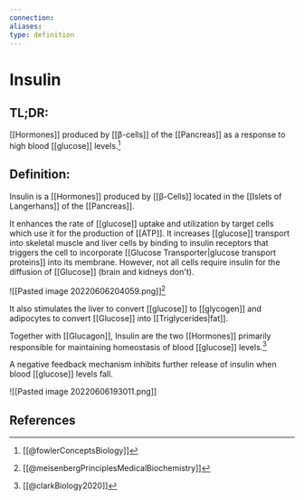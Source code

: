 ```yaml
---
connection:
aliases: 
type: definition
---
```


# Insulin

## TL;DR:
[[Hormones]] produced by [[β-cells]] of the [[Pancreas]] as a response to high blood [[glucose]] levels.[^1]

## Definition:
Insulin is a [[Hormones]] produced by [[β-Cells]] located in the [[Islets of Langerhans]] of the [[Pancreas]].

It enhances the rate of [[glucose]] uptake and utilization by target cells which use it for the production of [[ATP]]. It increases [[glucose]] transport into skeletal muscle and liver cells by binding to insulin receptors that triggers the cell to incorporate [[Glucose Transporter|glucose transport proteins]] into its membrane. However, not all cells require insulin for the diffusion of [[Glucose]] (brain and kidneys don't).

![[Pasted image 20220606204059.png]][^3]

It also stimulates the liver to convert [[glucose]] to [[glycogen]] and adipocytes to convert [[Glucose]] into [[Triglycerides|fat]].

Together with [[Glucagon]], Insulin are the two [[Hormones]] primarily responsible for maintaining homeostasis of blood [[glucose]] levels.[^2]

A negative feedback mechanism inhibits further release of insulin when blood [[glucose]] levels fall.

![[Pasted image 20220606193011.png]]

## References

[^1]: [[@fowlerConceptsBiology]]
[^2]: [[@clarkBiology2020]]
[^3]: [[@meisenbergPrinciplesMedicalBiochemistry]]
